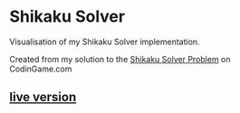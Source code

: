 # Shikaku Solver

Visualisation of my Shikaku Solver implementation.

Created from my solution to the [Shikaku Solver Problem](https://www.codingame.com/ide/puzzle/shikaku-solver) on CodinGame.com

## [live version](https://klemek.github.io/shikakusolver/)